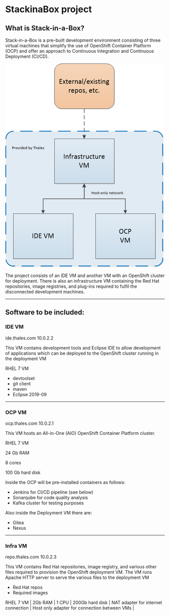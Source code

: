 # StackinaBox project

## What is Stack-in-a-Box?

Stack-in-a-Box is a pre-built development environment consisting of three virtual machines that simplify the use of OpenShift Container Platform (OCP) and offer an approach to Continuous Integration and Continuous Deployment (CI/CD).

![diagram](graphics/SIAB-infra-overview.png "SIAB")

The project consists of an IDE VM and another VM with an OpenShift cluster for deployment. There is also an infrastructure VM containing the Red Hat repositories, image registries, and plug-ins required to fulfil the disconnected development machines.

--------------------------------------

## Software to be included:

### IDE VM

ide.thales.com 10.0.2.2

This VM contains development tools and Eclipse IDE to allow development of applications which can be deployed to the OpenShift cluster running in the deployment VM

RHEL 7 VM
* devtoolset
* git client
* maven
* Eclipse 2019-09

--------------------------------------------

### OCP VM

ocp.thales.com 10.0.2.1

This VM hosts an All-in-One (AIO) OpenShift Container Platform cluster. 

RHEL 7 VM

24 Gb RAM

8 cores

100 Gb hard disk

Inside the OCP will be pre-installed containers as follows:

- Jenkins for CI/CD pipeline (see below)
- Sonarqube for code quality analysis
- Kafka cluster for testing purposes

Also inside the Deployment VM there are:

- Gitea
- Nexus

------------------------------------------

### Infra VM

repo.thales.com 10.0.2.3

This VM contains Red Hat repositories, image registry, and various other files required to provision the OpenShift deployment VM. The VM runs Apache HTTP server to serve the various files to the deployment VM

* Red Hat repos
* Required images

 RHEL 7 VM |
2Gb RAM |
 1 CPU |
200Gb hard disk |
NAT adapter for internet connection |
Host only adapter for connection between VMs |